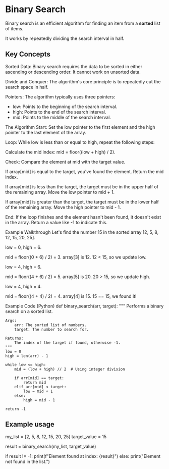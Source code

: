 # Binary Search

Binary search is an efficient algorithm for finding an item from a **sorted** list of items.

It works by repeatedly dividing the search interval in half.

## Key Concepts

Sorted Data: Binary search requires the data to be sorted in either ascending or descending order. It cannot work on unsorted data.

Divide and Conquer: The algorithm's core principle is to repeatedly cut the search space in half.

Pointers: The algorithm typically uses three pointers:

- low: Points to the beginning of the search interval.
- high: Points to the end of the search interval.
- mid: Points to the middle of the search interval.

The Algorithm
Start: Set the low pointer to the first element and the high pointer to the last element of the array.

Loop: While low is less than or equal to high, repeat the following steps:

Calculate the mid index: mid = floor((low + high) / 2).

Check: Compare the element at mid with the target value.

If array[mid] is equal to the target, you've found the element. Return the mid index.

If array[mid] is less than the target, the target must be in the upper half of the remaining array. Move the low pointer to mid + 1.

If array[mid] is greater than the target, the target must be in the lower half of the remaining array. Move the high pointer to mid - 1.

End: If the loop finishes and the element hasn't been found, it doesn't exist in the array. Return a value like -1 to indicate this.

Example Walkthrough
Let's find the number 15 in the sorted array [2, 5, 8, 12, 15, 20, 25].

low = 0, high = 6.

mid = floor((0 + 6) / 2) = 3. array[3] is 12. 12 < 15, so we update low.

low = 4, high = 6.

mid = floor((4 + 6) / 2) = 5. array[5] is 20. 20 > 15, so we update high.

low = 4, high = 4.

mid = floor((4 + 4) / 2) = 4. array[4] is 15. 15 == 15, we found it!

Example Code (Python)
def binary_search(arr, target):
    """
    Performs a binary search on a sorted list.

    Args:
        arr: The sorted list of numbers.
        target: The number to search for.

    Returns:
        The index of the target if found, otherwise -1.
    """
    low = 0
    high = len(arr) - 1

    while low <= high:
        mid = (low + high) // 2  # Using integer division

        if arr[mid] == target:
            return mid
        elif arr[mid] < target:
            low = mid + 1
        else:
            high = mid - 1

    return -1

## Example usage

my_list = [2, 5, 8, 12, 15, 20, 25]
target_value = 15

result = binary_search(my_list, target_value)

if result != -1:
    print(f"Element found at index: {result}")
else:
    print("Element not found in the list.")
